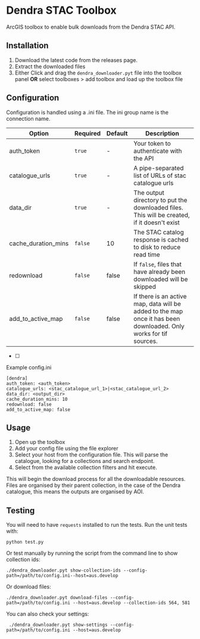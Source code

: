 # Dendra STAC Toolbox

ArcGIS toolbox to enable bulk downloads from the Dendra STAC API.

## Installation

1. Download the latest code from the releases page.
2. Extract the downloaded files
3. Either Click and drag the `dendra_downloader.pyt` file into the toolbox panel **OR** select toolboxes > add toolbox and load up the toolbox file

## Configuration

Configuration is handled using a .ini file.
The ini group name is the connection name.

| Option              | Required | Default | Description                                                                                                       |
|---------------------|----------|---------|-------------------------------------------------------------------------------------------------------------------|
| auth_token          | `true`   | -       | Your token to authenticate with the API                                                                           |
| catalogue_urls      | `true`   | -       | A pipe-separated list of URLs of stac catalogue urls                                                              |
| data_dir            | `true`   | -       | The output directory to put the downloaded files. This will be created, if it doesn't exist                       |
| cache_duration_mins | `false`  | 10      | The STAC catalog response is cached to disk to reduce read time                                                   |
| redownload          | `false`  | false   | If `false`, files that have already been downloaded will be skipped                                               |
| add_to_active_map   | `false`  | false   | If there is an active map, data will be added to the map once it has been downloaded. Only works for tif sources. |
  * [ ] 
Example config.ini
```
[dendra]
auth_token: <auth_token>
catalogue_urls: <stac_catalogue_url_1>|<stac_catalogue_url_2>
data_dir: <output_dir>
cache_duration_mins: 10
redownload: false
add_to_active_map: false
```

## Usage

1. Open up the toolbox
2. Add your config file using the file explorer
3. Select your host from the configuration file. This will parse the catalogue, looking for a collections and search endpoint.
4. Select from the available collection filters and hit execute.

This will begin the download process for all the downloadable resources. Files are organised by their parent collection, in the case of the Dendra catalogue, 
this means the outputs are organised by AOI. 

## Testing

You will need to have `requests` installed to run the tests. Run the unit tests with:

``` shell
python test.py
```

Or test manually by running the script from the command line to show collection ids:

``` shell
./dendra_downloader.pyt show-collection-ids --config-path=/path/to/config.ini--host=aus.develop
```

Or download files:

``` shell
./dendra_downloader.pyt download-files --config-path=/path/to/config.ini --host=aus.develop --collection-ids 564, 581
```

You can also check your settings:

``` shell
 ./dendra_downloader.pyt show-settings --config-path=/path/to/config.ini --host=aus.develop
```
